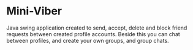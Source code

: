 # Mini-Viber
Java swing application created to send, accept, delete and block friend requests between created profile accounts. Beside this you can chat between profiles, and create your own groups, and group chats.
